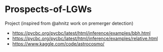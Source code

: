 # Prospects-of-LGWs
Project 
(inspired from @ahnitz work on premerger detection)

- https://pycbc.org/pycbc/latest/html/inference/examples/bbh.html
- https://pycbc.org/pycbc/latest/html/inference/examples/relative.html
- https://www.kaggle.com/code/astrocosmo/
